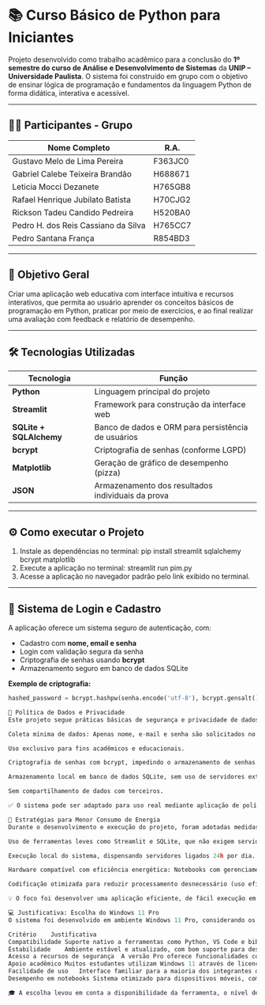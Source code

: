 # 📚 Curso Básico de Python para Iniciantes

Projeto desenvolvido como trabalho acadêmico para a conclusão do **1º semestre do curso de Análise e Desenvolvimento de Sistemas** da **UNIP – Universidade Paulista**. 
O sistema foi construído em grupo com o objetivo de ensinar lógica de programação e fundamentos da linguagem Python de forma didática, interativa e acessível.

---

## 🙏🏼 Participantes - Grupo

| Nome Completo                         | R.A.    |
|-------------------------------------|---------|
| Gustavo Melo de Lima Pereira         | F363JC0 |
| Gabriel Calebe Teixeira Brandão      | H688671 |
| Leticia Mocci Dezanete               | H765GB8 |
| Rafael Henrique Jubilato Batista     | H70CJG2 |
| Rickson Tadeu Candido Pedreira      | H520BA0 |
| Pedro H. dos Reis Cassiano da Silva | H765CC7 |
| Pedro Santana França | R854BD3 | 

---

## 🎯 Objetivo Geral

Criar uma aplicação web educativa com interface intuitiva e recursos interativos, que permita ao usuário aprender os conceitos básicos de programação em Python, praticar por meio de exercícios, e ao final realizar uma avaliação com feedback e relatório de desempenho.

---

## 🛠️ Tecnologias Utilizadas

| Tecnologia      | Função                                              |
|----------------|-----------------------------------------------------|
| **Python**      | Linguagem principal do projeto                      |
| **Streamlit**   | Framework para construção da interface web         |
| **SQLite + SQLAlchemy** | Banco de dados e ORM para persistência de usuários |
| **bcrypt**      | Criptografia de senhas (conforme LGPD)             |
| **Matplotlib**  | Geração de gráfico de desempenho (pizza)           |
| **JSON**        | Armazenamento dos resultados individuais da prova  |

---

## ⚙️ Como executar o Projeto

1. Instale as dependências
 no terminal:
 pip install streamlit sqlalchemy bcrypt matplotlib
2. Execute a aplicação
 no terminal:
 streamlit run pim.py
3. Acesse a aplicação no navegador padrão pelo link exibido no terminal.

---

## 🔐 Sistema de Login e Cadastro

A aplicação oferece um sistema seguro de autenticação, com:

- Cadastro com **nome, email e senha**
- Login com validação segura da senha
- Criptografia de senhas usando **bcrypt**
- Armazenamento seguro em banco de dados SQLite

**Exemplo de criptografia:**
```python
hashed_password = bcrypt.hashpw(senha.encode('utf-8'), bcrypt.gensalt()).decode('utf-8')

🔐 Política de Dados e Privacidade
Este projeto segue práticas básicas de segurança e privacidade de dados, com foco na conformidade com a LGPD (Lei Geral de Proteção de Dados Pessoais):

Coleta mínima de dados: Apenas nome, e-mail e senha são solicitados no cadastro.

Uso exclusivo para fins acadêmicos e educacionais.

Criptografia de senhas com bcrypt, impedindo o armazenamento de senhas em texto puro.

Armazenamento local em banco de dados SQLite, sem uso de servidores externos.

Sem compartilhamento de dados com terceiros.

✅ O sistema pode ser adaptado para uso real mediante aplicação de políticas mais robustas, como consentimento explícito e termos de uso.

🌱 Estratégias para Menor Consumo de Energia
Durante o desenvolvimento e execução do projeto, foram adotadas medidas para reduzir o consumo energético:

Uso de ferramentas leves como Streamlit e SQLite, que não exigem servidores ou serviços em nuvem pesados.

Execução local do sistema, dispensando servidores ligados 24h por dia.

Hardware compatível com eficiência energética: Notebooks com gerenciamento de energia ativo.

Codificação otimizada para reduzir processamento desnecessário (uso eficiente de loops, cache e operações simples).

💡 O foco foi desenvolver uma aplicação eficiente, de fácil execução em computadores comuns, sem necessidade de infraestrutura complexa.

💻 Justificativa: Escolha do Windows 11 Pro
O sistema foi desenvolvido em ambiente Windows 11 Pro, considerando os seguintes critérios:

Critério	Justificativa
Compatibilidade	Suporte nativo a ferramentas como Python, VS Code e bibliotecas usadas no projeto.
Estabilidade	Ambiente estável e atualizado, com bom suporte para desenvolvedores.
Acesso a recursos de segurança	A versão Pro oferece funcionalidades como BitLocker, Hyper-V e Windows Sandbox, úteis para testes e segurança de dados.
Apoio acadêmico	Muitos estudantes utilizam Windows 11 através de licenças fornecidas pela universidade.
Facilidade de uso	Interface familiar para a maioria dos integrantes do grupo.
Desempenho em notebooks	Sistema otimizado para dispositivos móveis, com boas práticas de consumo energético.

🎓 A escolha levou em conta a disponibilidade da ferramenta, o nível de conhecimento dos participantes e a necessidade de um ambiente confiável para o desenvolvimento de um projeto educacional.
